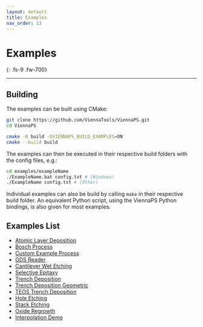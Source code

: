 ```yaml
---
layout: default
title: Examples
nav_order: 13
---
```


# Examples
{: .fs-9 .fw-700}

---

## Building

The examples can be built using CMake:

```bash
git clone https://github.com/ViennaTools/ViennaPS.git
cd ViennaPS

cmake -B build -DVIENNAPS_BUILD_EXAMPLES=ON
cmake --build build
```

The examples can then be executed in their respective build folders with the config files, e.g.:
```bash
cd examples/exampleName
./ExampleName.bat config.txt # (Windows)
./ExampleName config.txt # (Other)
```

Individual examples can also be build by calling `make` in their respective build folder. An equivalent Python script, using the ViennaPS Python bindings, is also given for most examples.

## Examples List

* [Atomic Layer Deposition](https://github.com/ViennaTools/ViennaPS/tree/master/examples/atomicLayerDeposition)
* [Bosch Process](https://github.com/ViennaTools/ViennaPS/tree/master/examples/boschProcess)
* [Custom Example Process](https://github.com/ViennaTools/ViennaPS/tree/master/examples/exampleProcess)
* [GDS Reader](https://github.com/ViennaTools/ViennaPS/tree/master/examples/GDSReader)
* [Cantilever Wet Etching](https://github.com/ViennaTools/ViennaPS/tree/master/examples/cantileverWetEtching)
* [Selective Epitaxy](https://github.com/ViennaTools/ViennaPS/tree/master/examples/selectiveEpitaxy)
* [Trench Deposition](https://github.com/ViennaTools/ViennaPS/tree/master/examples/trenchDeposition)
* [Trench Deposition Geometric](https://github.com/ViennaTools/ViennaPS/tree/master/examples/trenchDepositionGeometric)
* [TEOS Trench Deposition](https://github.com/ViennaTools/ViennaPS/tree/master/examples/TEOSTrenchDeposition)
* [Hole Etching](https://github.com/ViennaTools/ViennaPS/tree/master/examples/holeEtching)
* [Stack Etching](https://github.com/ViennaTools/ViennaPS/tree/master/examples/stackEtching)
* [Oxide Regrowth](https://github.com/ViennaTools/ViennaPS/tree/master/examples/oxideRegrowth)
* [Interpolation Demo](https://github.com/ViennaTools/ViennaPS/tree/master/examples/interpolationDemo)
